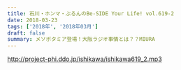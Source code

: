 ```yaml
---
title: 石川・ホンマ・ぶるんのBe-SIDE Your Life! vol.619-2
date: 2018-03-23
tags: ['2018年', '2018年03月']
draft: false
summary: メソポタミア登場！大阪ラジオ事情とは？？MIURA
---
```


http://project-phi.ddo.jp/ishikawa/ishikawa619_2.mp3
